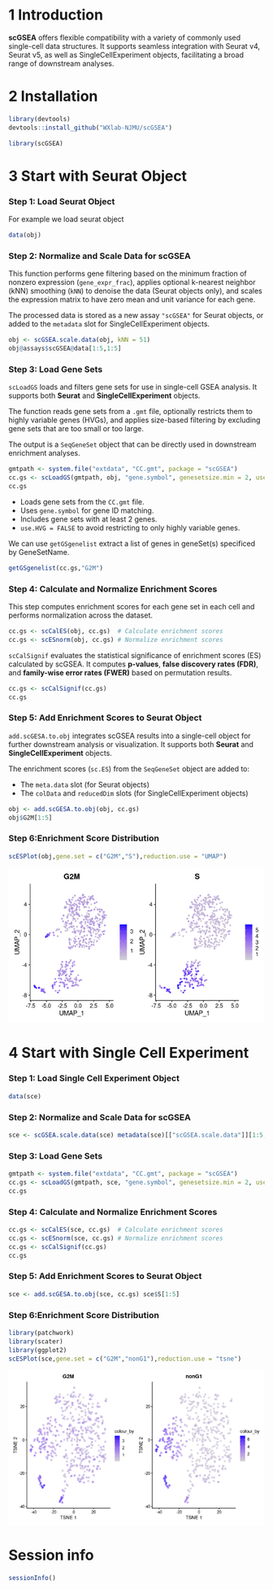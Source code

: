  



# 1 Introduction

**scGSEA** offers flexible compatibility with a variety of commonly used single-cell data structures. It supports seamless integration with Seurat v4, Seurat v5, as well as SingleCellExperiment objects, facilitating a broad range of downstream analyses.

# 2 Installation

```R
library(devtools)
devtools::install_github("WXlab-NJMU/scGSEA")
```

```R
library(scGSEA)
```

# 3 Start with Seurat Object

### **Step 1: Load Seurat Object**

For example we load seurat object

```R
data(obj)
```

### **Step 2: Normalize and Scale Data for scGSEA**

This function performs gene filtering based on the minimum fraction of nonzero expression (`gene_expr_frac`), applies optional k-nearest neighbor (kNN) smoothing (`kNN`) to denoise the data (Seurat objects only), and scales the expression matrix to have zero mean and unit variance for each gene.

The processed data is stored as a new assay `"scGSEA"` for Seurat objects, or added to the `metadata` slot for SingleCellExperiment objects.

```R
obj <- scGSEA.scale.data(obj, kNN = 51)
obj@assays$scGSEA@data[1:5,1:5]
```

### **Step 3: Load Gene Sets**

`scLoadGS` loads and filters gene sets for use in single-cell GSEA analysis. It supports both **Seurat** and **SingleCellExperiment** objects.

The function reads gene sets from a `.gmt` file, optionally restricts them to highly variable genes (HVGs), and applies size-based filtering by excluding gene sets that are too small or too large.

The output is a `SeqGeneSet` object that can be directly used in downstream enrichment analyses.

```R
gmtpath <- system.file("extdata", "CC.gmt", package = "scGSEA") 
cc.gs <- scLoadGS(gmtpath, obj, "gene.symbol", genesetsize.min = 2, use.HVG = FALSE)
cc.gs 
```



- Loads gene sets from the `CC.gmt` file.
- Uses `gene.symbol` for gene ID matching.
- Includes gene sets with at least 2 genes.
- `use.HVG = FALSE` to avoid restricting to only highly variable genes.

We can use `getGSgenelist` extract a list of genes in geneSet(s) specificed by GeneSetName.

```R
getGSgenelist(cc.gs,"G2M")
```

### **Step 4: Calculate and Normalize Enrichment Scores**

This step computes enrichment scores for each gene set in each cell and performs normalization across the dataset.

```R
cc.gs <- scCalES(obj, cc.gs)  # Calculate enrichment scores
cc.gs <- scESnorm(obj, cc.gs) # Normalize enrichment scores
```

`scCalSignif` evaluates the statistical significance of enrichment scores (ES) calculated by scGSEA. It computes **p-values**, **false discovery rates (FDR)**, and **family-wise error rates (FWER)** based on permutation results.

```R
cc.gs <- scCalSignif(cc.gs)
cc.gs
```

### **Step 5: Add Enrichment Scores to Seurat Object**

`add.scGESA.to.obj` integrates scGSEA results into a single-cell object for further downstream analysis or visualization. It supports both **Seurat** and **SingleCellExperiment** objects.

The enrichment scores (`sc.ES`) from the `SeqGeneSet` object are added to:

- The `meta.data` slot (for Seurat objects)
- The `colData` and `reducedDim` slots (for SingleCellExperiment objects)

```R
obj <- add.scGESA.to.obj(obj, cc.gs)
obj$G2M[1:5]
```

### **Step 6:Enrichment Score Distribution**

```R
scESPlot(obj,gene.set = c("G2M","S"),reduction.use = "UMAP")
```

![](man/figures/obj_scGSEA_UMAP.png)

# 4 Start with Single Cell Experiment

### **Step 1: Load** Single Cell Experiment **Object**

```R
data(sce)
```

### **Step 2: Normalize and Scale Data for scGSEA**

```R
sce <- scGSEA.scale.data(sce) metadata(sce)[["scGSEA.scale.data"]][1:5,1:5]
```

### **Step 3: Load Gene Sets**

```R
gmtpath <- system.file("extdata", "CC.gmt", package = "scGSEA")
cc.gs <- scLoadGS(gmtpath, sce, "gene.symbol", genesetsize.min = 2, use.HVG = FALSE)
cc.gs 
```

### **Step 4: Calculate and Normalize Enrichment Scores**

```R
cc.gs <- scCalES(sce, cc.gs)  # Calculate enrichment scores 
cc.gs <- scESnorm(sce, cc.gs) # Normalize enrichment scores
cc.gs <- scCalSignif(cc.gs)
cc.gs
```

### **Step 5: Add Enrichment Scores to Seurat Object**

```R
sce <- add.scGESA.to.obj(sce, cc.gs) sce$S[1:5]
```

### **Step 6:Enrichment Score Distribution**

```R
library(patchwork)
library(scater)
library(ggplot2)
scESPlot(sce,gene.set = c("G2M","nonG1"),reduction.use = "tsne")
```

![](man/figures/sce_scGSEA_TSNE.png)

# Session info

```R
sessionInfo()
```

